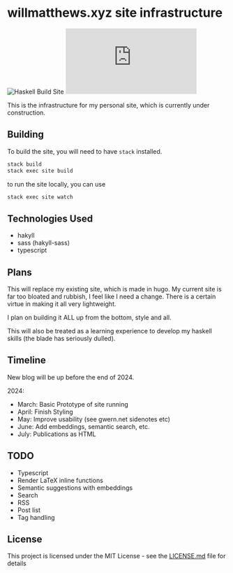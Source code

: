 # willmatthews.xyz site infrastructure

![Haskell Build Site](https://github.com/WillMatthews/willmatthews.xyz/actions/workflows/haskell.yml/badge.svg)
![Version](https://img.shields.io/github/v/tag/WillMatthews/willmatthews.xyz?label=version)

This is the infrastructure for my personal site, which is currently under construction.

## Building

To build the site, you will need to have `stack` installed.

```bash
stack build
stack exec site build
```

to run the site locally, you can use

```bash
stack exec site watch
```

## Technologies Used

- hakyll
- sass (hakyll-sass)
- typescript

## Plans

This will replace my existing site, which is made in hugo.
My current site is far too bloated and rubbish, I feel like I need a change.
There is a certain virtue in making it all very lightweight.

I plan on building it ALL up from the bottom, style and all.

This will also be treated as a learning experience to develop my haskell skills (the blade has seriously dulled).

## Timeline

New blog will be up before the end of 2024.

2024:

- March: Basic Prototype of site running
- April: Finish Styling
- May: Improve usability (see gwern.net sidenotes etc)
- June: Add embeddings, semantic search, etc.
- July: Publications as HTML

## TODO

- Typescript
- Render LaTeX inline functions
- Semantic suggestions with embeddings
- Search
- RSS
- Post list
- Tag handling

## License

This project is licensed under the MIT License - see the [LICENSE.md](LICENSE.md) file for details
